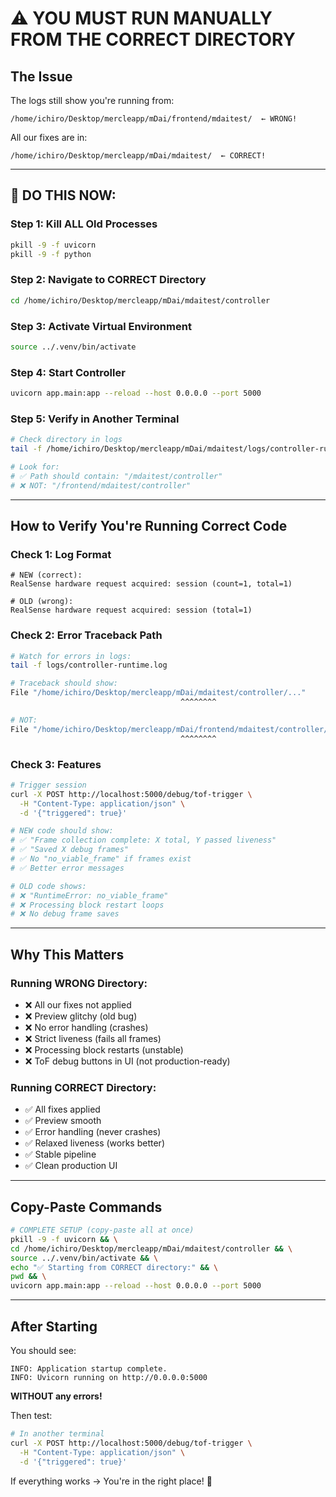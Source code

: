 # ⚠️ YOU MUST RUN MANUALLY FROM THE CORRECT DIRECTORY

## The Issue

The logs still show you're running from:
```
/home/ichiro/Desktop/mercleapp/mDai/frontend/mdaitest/  ← WRONG!
```

All our fixes are in:
```
/home/ichiro/Desktop/mercleapp/mDai/mdaitest/  ← CORRECT!
```

---

## 🚀 DO THIS NOW:

### Step 1: Kill ALL Old Processes
```bash
pkill -9 -f uvicorn
pkill -9 -f python
```

### Step 2: Navigate to CORRECT Directory
```bash
cd /home/ichiro/Desktop/mercleapp/mDai/mdaitest/controller
```

### Step 3: Activate Virtual Environment
```bash
source ../.venv/bin/activate
```

### Step 4: Start Controller
```bash
uvicorn app.main:app --reload --host 0.0.0.0 --port 5000
```

### Step 5: Verify in Another Terminal
```bash
# Check directory in logs
tail -f /home/ichiro/Desktop/mercleapp/mDai/mdaitest/logs/controller-runtime.log

# Look for:
# ✅ Path should contain: "/mdaitest/controller"
# ❌ NOT: "/frontend/mdaitest/controller"
```

---

## How to Verify You're Running Correct Code

### Check 1: Log Format
```
# NEW (correct):
RealSense hardware request acquired: session (count=1, total=1)

# OLD (wrong):  
RealSense hardware request acquired: session (total=1)
```

### Check 2: Error Traceback Path
```bash
# Watch for errors in logs:
tail -f logs/controller-runtime.log

# Traceback should show:
File "/home/ichiro/Desktop/mercleapp/mDai/mdaitest/controller/..."
                                      ^^^^^^^^

# NOT:
File "/home/ichiro/Desktop/mercleapp/mDai/frontend/mdaitest/controller/..."
                                      ^^^^^^^^
```

### Check 3: Features
```bash
# Trigger session
curl -X POST http://localhost:5000/debug/tof-trigger \
  -H "Content-Type: application/json" \
  -d '{"triggered": true}'

# NEW code should show:
# ✅ "Frame collection complete: X total, Y passed liveness"
# ✅ "Saved X debug frames"
# ✅ No "no_viable_frame" if frames exist
# ✅ Better error messages

# OLD code shows:
# ❌ "RuntimeError: no_viable_frame"
# ❌ Processing block restart loops
# ❌ No debug frame saves
```

---

## Why This Matters

### Running WRONG Directory:
- ❌ All our fixes not applied
- ❌ Preview glitchy (old bug)
- ❌ No error handling (crashes)
- ❌ Strict liveness (fails all frames)
- ❌ Processing block restarts (unstable)
- ❌ ToF debug buttons in UI (not production-ready)

### Running CORRECT Directory:
- ✅ All fixes applied
- ✅ Preview smooth
- ✅ Error handling (never crashes)
- ✅ Relaxed liveness (works better)
- ✅ Stable pipeline
- ✅ Clean production UI

---

## Copy-Paste Commands

```bash
# COMPLETE SETUP (copy-paste all at once)
pkill -9 -f uvicorn && \
cd /home/ichiro/Desktop/mercleapp/mDai/mdaitest/controller && \
source ../.venv/bin/activate && \
echo "✅ Starting from CORRECT directory:" && \
pwd && \
uvicorn app.main:app --reload --host 0.0.0.0 --port 5000
```

---

## After Starting

You should see:
```
INFO: Application startup complete.
INFO: Uvicorn running on http://0.0.0.0:5000
```

**WITHOUT any errors!**

Then test:
```bash
# In another terminal
curl -X POST http://localhost:5000/debug/tof-trigger \
  -H "Content-Type: application/json" \
  -d '{"triggered": true}'
```

If everything works → You're in the right place! 🎯
